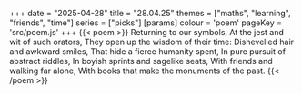 +++
date = "2025-04-28"
title = "28.04.25"
themes = ["maths", "learning", "friends", "time"]
series = ["picks"]
[params]
  colour = 'poem'
  pageKey = 'src/poem.js'
+++
{{< poem >}}
Returning to our symbols,
At the jest and wit of such orators,
They open up the wisdom of their time:
Dishevelled hair and awkward smiles,
That hide a fierce humanity spent,
In pure pursuit of abstract riddles,
In boyish sprints and sagelike seats,
With friends and walking far alone,
With books that make the monuments of the past.
{{< /poem >}}